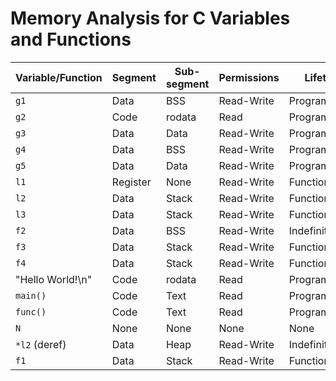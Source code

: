 # Memory Analysis for C Variables and Functions

| Variable/Function | Segment | Sub-segment | Permissions | Lifetime |
|---|---|---|---|---|
| `g1`             | Data      | BSS        | Read-Write | Program   |
| `g2`             | Code      | rodata     | Read        | Program   |
| `g3`             | Data      | Data       | Read-Write | Program   |
| `g4`             | Data      | BSS        | Read-Write | Program   |
| `g5`             | Data      | Data       | Read-Write | Program   |
| `l1`             | Register  | None       | Read-Write | Function/Block |
| `l2`             | Data      | Stack      | Read-Write | Function/Block |
| `l3`             | Data      | Stack      | Read-Write | Function/Block |
| `f2`             | Data      | BSS        | Read-Write | Indefinite  |
| `f3`             | Data      | Stack      | Read-Write | Function/Block |
| `f4`             | Data      | Stack      | Read-Write | Function/Block |
| "Hello World!\n" | Code      | rodata     | Read        | Program   |
| `main()`         | Code      | Text       | Read        | Program   |
| `func()`         | Code      | Text       | Read        | Program   |
| `N`              | None      | None       | None        | None       |
| `*l2` (deref)   | Data      | Heap       | Read-Write | Indefinite  |
| `f1`             | Data      | Stack      | Read-Write | Function/Block |

